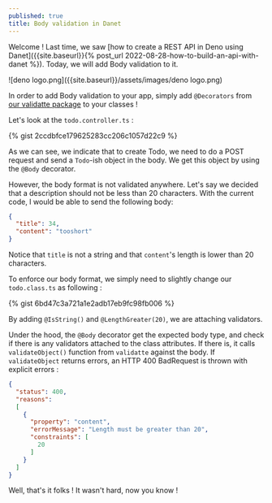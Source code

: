 ```yaml
---
published: true
title: Body validation in Danet
---
```


Welcome ! Last time, we saw [how to create a REST API in Deno using Danet]({{site.baseurl}}{% post_url 2022-08-28-how-to-build-an-api-with-danet %}). Today, we will add Body validation to it.

![deno logo.png]({{site.baseurl}}/assets/images/deno logo.png)


In order to add Body validation to your app, simply add `@Decorators` from [our validatte package](https://github.com/Savory/validatte) to your classes !

Let's look at the `todo.controller.ts` :

{% gist 2ccdbfce179625283cc206c1057d22c9 %}

As we can see, we indicate that to create Todo, we need to do a POST request and send a `Todo`-ish object in the body. We get this object by using the `@Body` decorator.

However, the body format is not validated anywhere. Let's say we decided that a description should not be less than 20 characters. With the current code, I would be able to send the following body:
```json
{
  "title": 34,
  "content": "tooshort"
}
```

Notice that `title` is not a string and that `content`'s length is lower than 20 characters.

To enforce our body format, we simply need to slightly change our `todo.class.ts` as following : 


{% gist 6bd47c3a721a1e2adb17eb9fc98fb006 %}

By adding `@IsString()` and `@LengthGreater(20)`, we are attaching validators.

Under the hood, the `@Body` decorator get the expected body type, and check if there is any validators attached to the class attributes.
If there is, it calls `validateObject()` function from `validatte` against the body.
If `validateObject` returns errors, an HTTP 400 BadRequest is thrown with explicit errors :

```json
{
  "status": 400,
  "reasons":
  [
    {
      "property": "content",
      "errorMessage": "Length must be greater than 20",
      "constraints": [
        20
      ]
    }
  ]
}
```

Well, that's it folks ! It wasn't hard, now you know !
